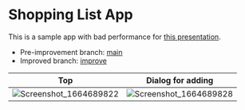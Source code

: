 # Shopping List App
This is a sample app with bad performance for [this presentation](https://droidkaigi.jp/2022/timetable/364831).

* Pre-improvement branch: [main](https://github.com/Mori-Atsushi/compose-performance/tree/main)
* Improved branch: [improve](https://github.com/Mori-Atsushi/compose-performance/tree/improve)

Top|Dialog for adding
:--:|:--:
![Screenshot_1664689822](https://user-images.githubusercontent.com/13435109/193440064-17272558-de04-44fc-9ec0-7b8b209741aa.png)|![Screenshot_1664689828](https://user-images.githubusercontent.com/13435109/193440066-33fd67a9-ca21-4e83-9e4d-0a5459e28302.png)
